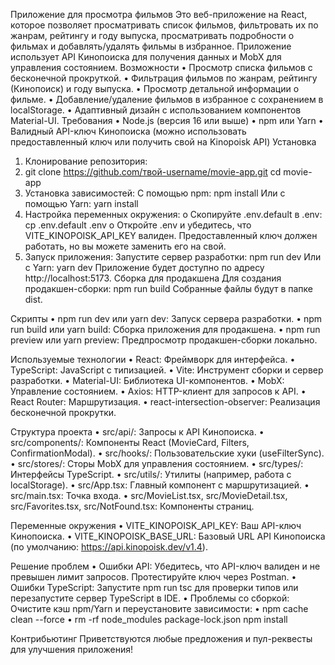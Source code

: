 Приложение для просмотра фильмов
Это веб-приложение на React, которое позволяет просматривать список фильмов, фильтровать их по жанрам, рейтингу и году выпуска, просматривать подробности о фильмах и добавлять/удалять фильмы в избранное. Приложение использует API Кинопоиска для получения данных и MobX для управления состоянием.
Возможности
•	Просмотр списка фильмов с бесконечной прокруткой.
•	Фильтрация фильмов по жанрам, рейтингу (Кинопоиск) и году выпуска.
•	Просмотр детальной информации о фильме.
•	Добавление/удаление фильмов в избранное с сохранением в localStorage.
•	Адаптивный дизайн с использованием компонентов Material-UI.
Требования
•	Node.js (версия 16 или выше)
•	npm или Yarn
•	Валидный API-ключ Кинопоиска (можно использовать предоставленный ключ или получить свой на Kinopoisk API)
Установка
1.	Клонирование репозитория:
2.	git clone https://github.com/твой-username/movie-app.git
cd movie-app
3.	Установка зависимостей: С помощью npm:
npm install
Или с помощью Yarn:
yarn install
4.	Настройка переменных окружения:
o	Скопируйте .env.default в .env:
cp .env.default .env
o	Откройте .env и убедитесь, что VITE_KINOPOISK_API_KEY валиден. Предоставленный ключ должен работать, но вы можете заменить его на свой.
5.	Запуск приложения: Запустите сервер разработки:
npm run dev
Или с Yarn:
yarn dev
Приложение будет доступно по адресу http://localhost:5173.
Сборка для продакшена
Для создания продакшен-сборки:
npm run build
Собранные файлы будут в папке dist.

Скрипты
•	npm run dev или yarn dev: Запуск сервера разработки.
•	npm run build или yarn build: Сборка приложения для продакшена.
•	npm run preview или yarn preview: Предпросмотр продакшен-сборки локально.

Используемые технологии
•	React: Фреймворк для интерфейса.
•	TypeScript: JavaScript с типизацией.
•	Vite: Инструмент сборки и сервер разработки.
•	Material-UI: Библиотека UI-компонентов.
•	MobX: Управление состоянием.
•	Axios: HTTP-клиент для запросов к API.
•	React Router: Маршрутизация.
•	react-intersection-observer: Реализация бесконечной прокрутки.

Структура проекта
•	src/api/: Запросы к API Кинопоиска.
•	src/components/: Компоненты React (MovieCard, Filters, ConfirmationModal).
•	src/hooks/: Пользовательские хуки (useFilterSync).
•	src/stores/: Сторы MobX для управления состоянием.
•	src/types/: Интерфейсы TypeScript.
•	src/utils/: Утилиты (например, работа с localStorage).
•	src/App.tsx: Главный компонент с маршрутизацией.
•	src/main.tsx: Точка входа.
•	src/MovieList.tsx, src/MovieDetail.tsx, src/Favorites.tsx, src/NotFound.tsx: Компоненты страниц.

Переменные окружения
•	VITE_KINOPOISK_API_KEY: Ваш API-ключ Кинопоиска.
•	VITE_KINOPOISK_BASE_URL: Базовый URL API Кинопоиска (по умолчанию: https://api.kinopoisk.dev/v1.4).

Решение проблем
•	Ошибки API: Убедитесь, что API-ключ валиден и не превышен лимит запросов. Протестируйте ключ через Postman.
•	Ошибки TypeScript: Запустите npm run tsc для проверки типов или перезапустите сервер TypeScript в IDE.
•	Проблемы со сборкой: Очистите кэш npm/Yarn и переустановите зависимости:
•	npm cache clean --force
•	rm -rf node_modules package-lock.json
npm install

Контрибьютинг
Приветствуются любые предложения и пул-реквесты для улучшения приложения!


